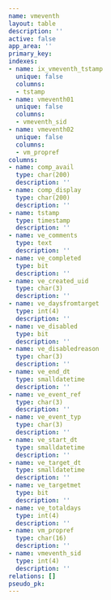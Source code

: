 ```yaml
---
name: vmeventh
layout: table
description: ''
active: false
app_area: ''
primary_key: 
indexes:
- name: ix_vmeventh_tstamp
  unique: false
  columns:
  - tstamp
- name: vmeventh01
  unique: false
  columns:
  - vmeventh_sid
- name: vmeventh02
  unique: false
  columns:
  - vm_propref
columns:
- name: comp_avail
  type: char(200)
  description: ''
- name: comp_display
  type: char(200)
  description: ''
- name: tstamp
  type: timestamp
  description: ''
- name: ve_comments
  type: text
  description: ''
- name: ve_completed
  type: bit
  description: ''
- name: ve_created_uid
  type: char(3)
  description: ''
- name: ve_daysfromtarget
  type: int(4)
  description: ''
- name: ve_disabled
  type: bit
  description: ''
- name: ve_disabledreason
  type: char(3)
  description: ''
- name: ve_end_dt
  type: smalldatetime
  description: ''
- name: ve_event_ref
  type: char(3)
  description: ''
- name: ve_event_typ
  type: char(3)
  description: ''
- name: ve_start_dt
  type: smalldatetime
  description: ''
- name: ve_target_dt
  type: smalldatetime
  description: ''
- name: ve_targetmet
  type: bit
  description: ''
- name: ve_totaldays
  type: int(4)
  description: ''
- name: vm_propref
  type: char(16)
  description: ''
- name: vmeventh_sid
  type: int(4)
  description: ''
relations: []
pseudo_pk: 
---
```


